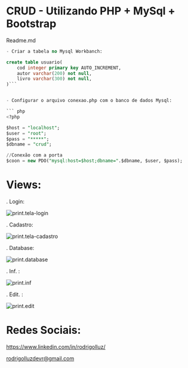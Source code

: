 # CRUD - Utilizando PHP + MySql + Bootstrap

Readme.md


```sql
- Criar a tabela no Mysql Workbanch:

create table usuario(
    cod integer primary key AUTO_INCREMENT,
    autor varchar(200) not null,
    livro varchar(300) not null,
)```


- Configurar o arquivo conexao.php com o banco de dados Mysql:

``` php
<?php

$host = "localhost";
$user = "root";
$pass = "*****";
$dbname = "crud";

//Conexão com a porta
$coon = new PDO("mysql:host=$host;dbname=".$dbname, $user, $pass);
```
##

# Views:

. Login:

![print.tela-login](https://github.com/rodrigolluzdevr/biblioteca-crud/assets/127913307/4b2a584c-d76b-48c7-8706-bc27bf2fb392)

. Cadastro:

![print.tela-cadastro](https://github.com/rodrigolluzdevr/biblioteca-crud/assets/127913307/7beea883-125e-4c53-9285-d68d336f6028)

. Database:

![print.database](https://github.com/rodrigolluzdevr/biblioteca-crud/assets/127913307/64f6c282-703c-4ef2-b3b2-02c968d6d74d)

. Inf. :

![print.inf](https://github.com/rodrigolluzdevr/biblioteca-crud/assets/127913307/a7ad9f72-40bf-4331-a907-c5cf63448fca)

. Edit. :

![print.edit](https://github.com/rodrigolluzdevr/biblioteca-crud/assets/127913307/3bc1aaf9-4c91-46e6-92df-d159716d470a)

# Redes Sociais: 
https://www.linkedin.com/in/rodrigolluz/

rodrigolluzdevr@gmail.com
